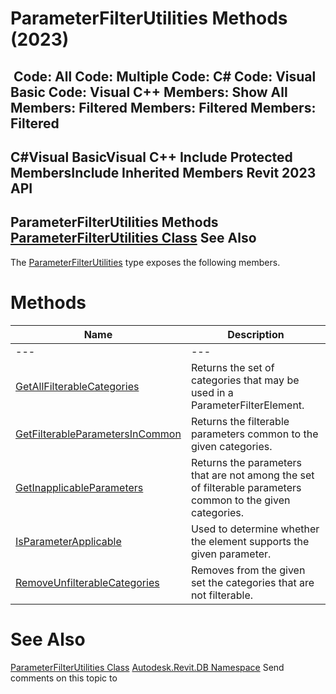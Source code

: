 # ParameterFilterUtilities Methods (2023)

﻿
 Code: All Code: Multiple Code: C# Code: Visual Basic Code: Visual C++  Members: Show All Members: Filtered Members: Filtered Members: Filtered   
---  
C#Visual BasicVisual C++
Include Protected MembersInclude Inherited Members
Revit 2023 API  
---  
ParameterFilterUtilities Methods  
[ParameterFilterUtilities Class](50afdc29-3a0c-e3d9-c547-0fcdb40d3ce8.md "ParameterFilterUtilities Class") See Also  
---  
The [ParameterFilterUtilities](50afdc29-3a0c-e3d9-c547-0fcdb40d3ce8.md "ParameterFilterUtilities Class") type exposes the following members.
# Methods
| Name | Description |
| --- | --- |
| --- | --- | --- |
| [GetAllFilterableCategories](5dc40235-09fe-d2e4-5ca3-399519fe0255.md "GetAllFilterableCategories Method") | Returns the set of categories that may be used in a ParameterFilterElement. |
| [GetFilterableParametersInCommon](7ea624c7-2c0d-c9bb-3b2c-1ac798cf6606.md "GetFilterableParametersInCommon Method") | Returns the filterable parameters common to the given categories. |
| [GetInapplicableParameters](5b7a1f72-6095-4137-9838-a7b6564624f4.md "GetInapplicableParameters Method") | Returns the parameters that are not among the set of filterable parameters common to the given categories. |
| [IsParameterApplicable](b8d82e63-1ecd-75c8-d28e-e03d9cc0675c.md "IsParameterApplicable Method") | Used to determine whether the element supports the given parameter. |
| [RemoveUnfilterableCategories](21cd2cd7-3054-d114-1f32-efbbfd069ef0.md "RemoveUnfilterableCategories Method") | Removes from the given set the categories that are not filterable. |

# See Also
[ParameterFilterUtilities Class](50afdc29-3a0c-e3d9-c547-0fcdb40d3ce8.md "ParameterFilterUtilities Class")
[Autodesk.Revit.DB Namespace](87546ba7-461b-c646-cbb1-2cb8f5bff8b2.md "Autodesk.Revit.DB Namespace")
Send comments on this topic to 